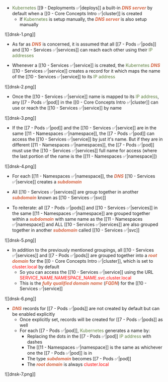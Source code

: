 - <span style="color:#5c7e3e">Kubernetes</span> [[9 - Deployments ✅|deploys]] a built-in <b><i><span style="color:#d46644">DNS server</span></i></b> by default when a [[0 - Core Concepts Intro ✅|cluster]] is created
	- If <span style="color:#5c7e3e">Kubernetes</span> is setup manually, the <b><i><span style="color:#d46644">DNS server</span></i></b> is also setup manually

![[dnsk-1.png]]

- As far as <b><i><span style="color:#d46644">DNS</span></i></b> is concerned, it is assumed that all [[7 - Pods ✅|pods]] and [[10 - Services ✅|services]] can reach each other using their <span style="color:#5c7e3e">IP addresses</span>

- Whenever a [[10 - Services ✅|service]] is created, the <span style="color:#5c7e3e">Kubernetes</span> <b><i><span style="color:#d46644">DNS</span></i></b> [[10 - Services ✅|service]] creates a record for it which maps the name of the [[10 - Services ✅|service]] to its <span style="color:#5c7e3e">IP address</span>

![[dnsk-2.png]]

- Once the [[10 - Services ✅|service]] name is mapped to its <span style="color:#5c7e3e">IP address</span>, any [[7 - Pods ✅|pod]] in the [[0 - Core Concepts Intro ✅|cluster]] can use or reach the [[10 - Services ✅|service]] by name

![[dnsk-3.png]]

- If the [[7 - Pods ✅|pod]] and the [[10 - Services ✅|service]] are in the same [[11 - Namespaces ✅|namespace]], the [[7 - Pods ✅|pod]] can access the [[10 - Services ✅|service]] by just it's name. But if they are in different [[11 - Namespaces ✅|namespaces]], the [[7 - Pods ✅|pod]] must use the [[10 - Services ✅|services]] full name for access (where the last portion of the name is the [[11 - Namespaces ✅|namespace]])

![[dnsk-4.png]]

- For each [[11 - Namespaces ✅|namespace]], the <b><i><span style="color:#d46644">DNS</span></i></b> [[10 - Services ✅|service]] creates a <b><i><span style="color:#d46644">subdomain</span></i></b>

- All [[10 - Services ✅|services]] are group together in another <b><i><span style="color:#d46644">subdomain</span></i></b> known as [[10 - Services ✅|svc]]

- To reiterate: all [[7 - Pods ✅|pods]] and [[10 - Services ✅|services]] in the same [[11 - Namespaces ✅|namespace]] are grouped together within a <b><i><span style="color:#d46644">subdomain</span></i></b> with same name as the [[11 - Namespaces ✅|namespace]] and ALL [[10 - Services ✅|services]] are also grouped together in another <b><i><span style="color:#d46644">subdomain</span></i></b> called [[10 - Services ✅|svc]]

![[dnsk-5.png]]

- In addition to the previously mentioned groupings, all [[10 - Services ✅|services]] and [[7 - Pods ✅|pods]] are grouped together into a <b><i><span style="color:#d46644">root domain</span></i></b> for the [[0 - Core Concepts Intro ✅|cluster]], which is set to <span style="color:red">cluster.local</span> by default
	- So you can access the [[10 - Services ✅|service]] using the URL <span style="color:red">SERVICE_NAME.NAMESPACE_NAME.svc.cluster.local</span>
	- This is the <b><i><span style="color:#d46644">fully qualified domain name</span></i></b> (<b><i><span style="color:#d46644">FQDN</span></i></b>) for the [[10 - Services ✅|service]]

![[dnsk-6.png]]

- <b><i><span style="color:#d46644">DNS</span></i></b> records for [[7 - Pods ✅|pods]] are not created by default but can be enabled explicitly
	- Once explicitly set, records will be created for [[7 - Pods ✅|pods]] as well
	- For each [[7 - Pods ✅|pod]], <span style="color:#5c7e3e">Kubernetes</span> generates a name by:
		- Replacing the dots in the [[7 - Pods ✅|pod]] <span style="color:#5c7e3e">IP address</span> with dashes
		- The [[11 - Namespaces ✅|namespace]] is the same as whichever one the [[7 - Pods ✅|pod]] is in
		- The type <b><i><span style="color:#d46644">subdomain</span></i></b> becomes [[7 - Pods ✅|pod]]
		- The <b><i><span style="color:#d46644">root domain</span></i></b> is always <span style="color:red">cluster.local</span>

![[dnsk-7.png]]